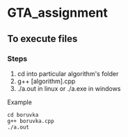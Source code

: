 # GTA_assignment
## To execute files
### Steps
1. cd into particular algorithm's folder
2. g++ [algorithm].cpp
3. ./a.out in linux or ./a.exe in windows

Example

```
cd boruvka
g++ boruvka.cpp
./a.out
```